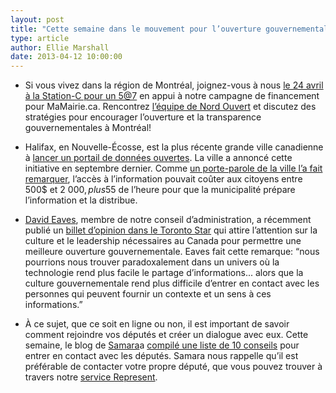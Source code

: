 ```yaml
---
layout: post
title: "Cette semaine dans le mouvement pour l’ouverture gouvernementale..."
type: article
author: Ellie Marshall
date: 2013-04-12 10:00:00
---
```

- Si vous vivez dans la région de Montréal, joignez-vous à nous [le 24 avril à la Station-C pour un 5@7](http://mamairie.eventbrite.com) en appui à notre campagne de financement pour  MaMairie.ca. Rencontrez [l’équipe de Nord Ouvert](http://nordouvert.ca/equipe/) et discutez des stratégies pour encourager l’ouverture et la transparence gouvernementales à Montréal!

- Halifax, en Nouvelle-Écosse, est la plus récente grande ville canadienne à [lancer un portail de données ouvertes](http://www.halifaxopendata.ca). La ville a annoncé cette initiative en septembre dernier. Comme [un porte-parole de la ville l’a fait remarquer](http://www.ns.dailybusinessbuzz.ca/Provincial%20News/2013-04-11/article-3217887/NS-Municipal-data-free-on-new-HRM-website/1), l’accès à l’information pouvait coûter aux citoyens entre 500$ et 2 000$, plus 55$ de l’heure pour que la municipalité prépare l’information et la distribue.

- [David Eaves](http://www.eaves.ca), membre de notre conseil d’administration, a récemment publié un [billet d’opinion dans le Toronto Star](http://www.thestar.com/opinion/commentary/2013/04/05/rules_are_no_substitute_for_cultivating_a_culture_of_open_government.html) qui attire l’attention sur la culture et le leadership nécessaires au Canada pour permettre une meilleure ouverture gouvernementale. Eaves fait cette remarque: “nous pourrions nous trouver paradoxalement dans un univers où la technologie rend plus facile le partage d’informations... alors que la culture gouvernementale rend plus difficile d’entrer en contact avec les personnes qui peuvent fournir un contexte et un sens à ces informations.”

- À ce sujet, que ce soit en ligne ou non, il est important de savoir comment rejoindre vos députés et créer un dialogue avec eux. Cette semaine, le blog de [Samara](http://www.samaracanada.org)a [compilé une liste de 10 conseils](http://www.samaracanada.com/samarablog/samara-main-blog/2013/04/11/political-staffers-weigh-in-ten-tips-for-reaching-your-mp) pour entrer en contact avec les députés. Samara nous rappelle qu’il est préférable de contacter votre propre député, que vous pouvez trouver à travers notre [service Represent](https://represent.opennorth.ca/).